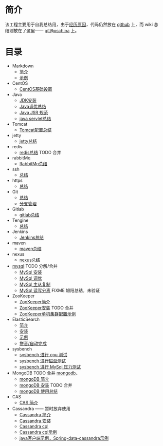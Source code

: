 # 简介
该工程主要用于自我总结用，由于[经历原因](introduction)，代码仍然放在 [github](https://github.com/btpka3/btpka3.github.com) 上，而 wiki 总结则放在了这里—— [git@oschina](http://git.oschina.net/btpka3/btpka3/wikis/home) 上。

# 目录
* Markdown
    * [简介](md-intro)
    * [示例](md-demo)
* CentOS
    * [CentOS基础设置](centos-base-setup)
* Java
    * [JDK安装](java-jdk-install)
    * [Java调优总结](java-tuning)
    * [Java JSR 规范](java-jsr)
    * [java servlet总结](java-servlet)
* Tomcat
    * [Tomcat配置总结](tomcat-summary)
* jetty
    * [jetty总结](jetty-summary)
* redis
    * [redis总结](redis-summary)  TODO 合并
* rabbitMq
    * [RabbitMq总结](rabbitmq-summary)
* ssh
    * [总结](ssh-summary)
* https
    * [总结](https-summary)
* Git
    * [总结](git-summary)
    * [分支管理](git-branch)
* Gitlab
    * [gitlab总结](gitlab-summary)
* Tengine
    * [总结](tengine-summary)
* Jenkins
    * [Jenkins总结](jenkins-summary)
* maven
   * [maven总结](mvn-summary)
* nexus
    * [nexus总结](nexus-summary)
* [mysql](MySql) TODO 分解/合并
    * [MySql 安装](mysql-install)
    * [MySql 调优](mysql-tuning)
    * [MySql 主从复制](mysql-replication)
    * [MySql 读写分离](mysql-rw-splitting) FIXME 旭阳总结，未验证
* ZooKeeper
    * [ZooKeeper简介](zk-intro)
    * [ZooKeeper安装](zk-install)   TODO 合并
    * [ZooKeeper单机集群配置示例](zk-cluster-demo)
* ElasticSearch
    * [简介](es-intro)
    * [安装](es-install)
    * [示例](es-search)
    * [拼音/自动完成](es-pinyin)
* sysbench
    * [sysbench 进行 cpu 测试](sysbench-cpu)
    * [sysbench 进行磁盘测试](sysbench-fileio)
    * [sysbench 进行 MySql 压力测试](sysbench-mysql)
* MongoDB                TODO 合并 [mongodb](mongodb)、
    * [mongoDB 简介](mongo-intro)
    * [mongoDB 安装](mongo-install)  TODO 合并
    * [mongoDB 使用总结](mongo-summary)
* CAS
    * [CAS 简介](cas-intro)
* Cassandra  —— 暂时放弃使用
    * [Cassandra 简介](cassandra-intro)
    * [Cassandra 安装](cassandra-install)
    * [Cassandra cql](cassandra-cql)
    * [Cassandra cql示例](cassandra-cql-demo)
    * [java客户端示例，Spring-data-cassandra示例](https://github.com/btpka3/btpka3.github.com/tree/master/java/first-cassandra)